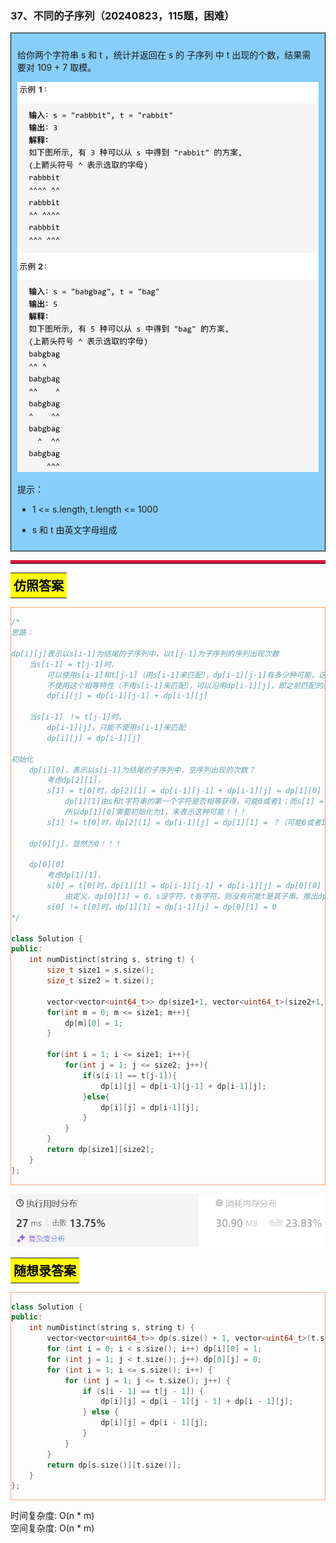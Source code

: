 ### 37、不同的子序列（20240823，115题，困难）
<div style="border: 1px solid black; padding: 10px; background-color: LightSkyBlue;">

给你两个字符串 s 和 t ，统计并返回在 s 的 子序列 中 t 出现的个数，结果需要对 109 + 7 取模。

![alt text](image/26c14b48bd4dbac845fb7d1215b4071.png)

提示：

- 1 <= s.length, t.length <= 1000
- s 和 t 由英文字母组成

  </p>
</div>

<hr style="border-top: 5px solid #DC143C;">
<table>
  <tr>
    <td bgcolor="Yellow" style="padding: 5px; border: 0px solid black;">
      <span style="font-weight: bold; font-size: 20px;color: black;">
      仿照答案 
      </span>
    </td>
  </tr>
</table>
<div style="padding: 0px; border: 1.5px solid LightSalmon; margin-bottom: 10px;">

```C++ {.line-numbers}
/*
思路：

dp[i][j]表示以s[i-1]为结尾的子序列中，以t[j-1]为子序列的序列出现次数
    当s[i-1] = t[j-1]时，
        可以使用s[i-1]和t[j-1]（用s[i-1]来匹配），dp[i-1][j-1]有多少种可能，这里就是多少种，因为最后这两个字符相同，不需要考虑了！！！
        不使用这个相等特性（不用s[i-1]来匹配），可以沿用dp[i-1][j]，即之前匹配的种数
        dp[i][j] = dp[i-1][j-1] + dp[i-1][j]

    当s[i-1] ！= t[j-1]时，
        dp[i-1][j]，只能不使用s[i-1]来匹配
        dp[i][j] = dp[i-1][j]

初始化
    dp[i][0]，表示以s[i-1]为结尾的子序列中，空序列出现的次数？
        考虑dp[2][1]，
        s[1] = t[0]时，dp[2][1] = dp[i-1][j-1] + dp[i-1][j] = dp[1][0] + dp[1][1] = ？
            dp[1][1]由s和t字符串的第一个字符是否相等获得，可能0或者1；而s[1] = t[0]，t子序列只有一个字符，相等则必然会新增一种可能
            所以dp[1][0]需要初始化为1，来表示这种可能！！！
        s[1] != t[0]时，dp[2][1] = dp[i-1][j] = dp[1][1] = ？（可能0或者1）

    dp[0][j]，显然为0！！！

    dp[0][0]
        考虑dp[1][1]，
        s[0] = t[0]时，dp[1][1] = dp[i-1][j-1] + dp[i-1][j] = dp[0][0] + dp[0][1] = 1
            由定义，dp[0][1] = 0，s没字符，t有字符，则没有可能t是其子串。推出dp[0][0] = 1
        s[0] != t[0]时，dp[1][1] = dp[i-1][j] = dp[0][1] = 0
*/

class Solution {
public:
    int numDistinct(string s, string t) {
        size_t size1 = s.size();
        size_t size2 = t.size();

        vector<vector<uint64_t>> dp(size1+1, vector<uint64_t>(size2+1, 0));  // vector<vector<int>> dp(size1+1, vector<int>(size2+1, 0));
        for(int m = 0; m <= size1; m++){
            dp[m][0] = 1;
        }

        for(int i = 1; i <= size1; i++){      
            for(int j = 1; j <= size2; j++){    
                if(s[i-1] == t[j-1]){
                    dp[i][j] = dp[i-1][j-1] + dp[i-1][j];
                }else{
                    dp[i][j] = dp[i-1][j];   
                }
            } 
        }
        return dp[size1][size2];
    }
};

```

</div>

![alt text](image/f8c050dfc23cd42f10bcdf2448526ed.png)

<table>
  <tr>
    <td bgcolor="Yellow" style="padding: 5px; border: 0px solid black;">
      <span style="font-weight: bold; font-size: 20px;color: black;">
      随想录答案
      </span>
    </td>
  </tr>
</table>

<div style="padding: 0px; border: 1.5px solid LightSalmon; margin-bottom: 10px">

```C++ {.line-numbers}
class Solution {
public:
    int numDistinct(string s, string t) {
        vector<vector<uint64_t>> dp(s.size() + 1, vector<uint64_t>(t.size() + 1));
        for (int i = 0; i < s.size(); i++) dp[i][0] = 1;
        for (int j = 1; j < t.size(); j++) dp[0][j] = 0;
        for (int i = 1; i <= s.size(); i++) {
            for (int j = 1; j <= t.size(); j++) {
                if (s[i - 1] == t[j - 1]) {
                    dp[i][j] = dp[i - 1][j - 1] + dp[i - 1][j];
                } else {
                    dp[i][j] = dp[i - 1][j];
                }
            }
        }
        return dp[s.size()][t.size()];
    }
};
```
</div>

时间复杂度: O(n * m)  
空间复杂度: O(n * m)